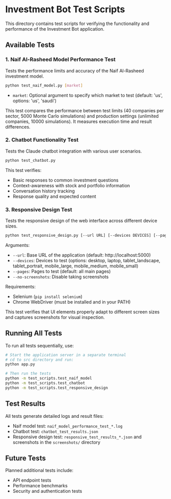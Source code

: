 # Investment Bot Test Scripts

This directory contains test scripts for verifying the functionality and performance of the Investment Bot application.

## Available Tests

### 1. Naif Al-Rasheed Model Performance Test

Tests the performance limits and accuracy of the Naif Al-Rasheed investment model.

```bash
python test_naif_model.py [market]
```

- `market`: Optional argument to specify which market to test (default: 'us', options: 'us', 'saudi')

This test compares the performance between test limits (40 companies per sector, 5000 Monte Carlo simulations) and production settings (unlimited companies, 10000 simulations). It measures execution time and result differences.

### 2. Chatbot Functionality Test

Tests the Claude chatbot integration with various user scenarios.

```bash
python test_chatbot.py
```

This test verifies:
- Basic responses to common investment questions
- Context-awareness with stock and portfolio information
- Conversation history tracking
- Response quality and expected content

### 3. Responsive Design Test

Tests the responsive design of the web interface across different device sizes.

```bash
python test_responsive_design.py [--url URL] [--devices DEVICES] [--pages PAGES] [--no-screenshots]
```

Arguments:
- `--url`: Base URL of the application (default: http://localhost:5000)
- `--devices`: Devices to test (options: desktop, laptop, tablet_landscape, tablet_portrait, mobile_large, mobile_medium, mobile_small)
- `--pages`: Pages to test (default: all main pages)
- `--no-screenshots`: Disable taking screenshots

Requirements:
- Selenium (`pip install selenium`)
- Chrome WebDriver (must be installed and in your PATH)

This test verifies that UI elements properly adapt to different screen sizes and captures screenshots for visual inspection.

## Running All Tests

To run all tests sequentially, use:

```bash
# Start the application server in a separate terminal
# cd to src directory and run:
python app.py

# Then run the tests
python -m test_scripts.test_naif_model
python -m test_scripts.test_chatbot
python -m test_scripts.test_responsive_design
```

## Test Results

All tests generate detailed logs and result files:
- Naif model test: `naif_model_performance_test_*.log`
- Chatbot test: `chatbot_test_results.json`
- Responsive design test: `responsive_test_results_*.json` and screenshots in the `screenshots/` directory

## Future Tests

Planned additional tests include:
- API endpoint tests
- Performance benchmarks
- Security and authentication tests